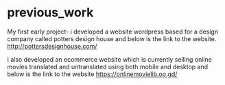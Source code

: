 # previous_work
My first early project- i developed a website wordpress based for a design company called potters design house and below is the link to the website.
http://pottersdesignhouse.com/

I also developed an ecommerce website which is currently selling online movies translated and untranslated using both mobile and desktop and below is the link to the website
https://onlinemovielib.oo.gd/

